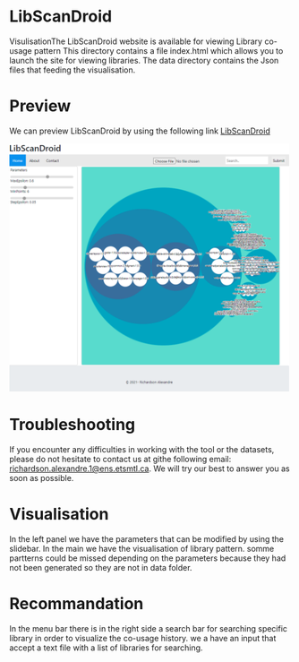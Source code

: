 # LibScanDroid
VisulisationThe
 LibScanDroid website is available for viewing Library co-usage pattern
 This directory contains a file index.html which allows you to launch the site for viewing libraries. The data directory contains the Json files that feeding the visualisation. 
 # Preview
 We can preview LibScanDroid by using the following link [LibScanDroid](https://alexingfds.github.io/visualisation/index.html)
 <p align="left">
<img src="home.png" width="500">
</p>

# Troubleshooting
If you encounter any difficulties in working with the tool or the datasets, please do not hesitate to contact us at githe following email:  richardson.alexandre.1@ens.etsmtl.ca. We will try our best to answer you as soon as possible.

# Visualisation
In the left panel we have the parameters that can be modified by using the slidebar. In the main we have the visualisation of library pattern. somme partterns could be missed depending on  the parameters because they had not been generated so they are not in data folder.
# Recommandation
In the menu bar there is in the right side a search bar for searching specific library  in order to visualize the co-usage history. we a have an input that accept a text file with a list of libraries for searching.


